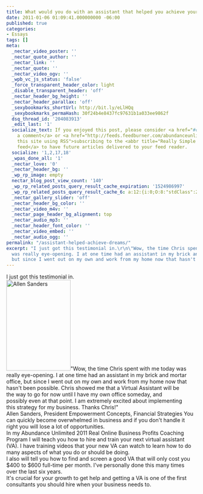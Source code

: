 ```yaml
---
title: What would you do with an assistant that helped you achieve your dreams?
date: 2011-01-06 01:09:41.000000000 -06:00
published: true
categories:
- Essays
tags: []
meta:
  _nectar_video_poster: ''
  _nectar_quote_author: ''
  _nectar_link: ''
  _nectar_quote: ''
  _nectar_video_ogv: ''
  _wpb_vc_js_status: 'false'
  _force_transparent_header_color: light
  _disable_transparent_header: 'off'
  _nectar_header_bg_height: ''
  _nectar_header_parallax: 'off'
  _sexybookmarks_shortUrl: http://bit.ly/eLlHQq
  _sexybookmarks_permaHash: 30f24b4e8437fc97631b1a033ee9862f
  dsq_thread_id: '204083913'
  _edit_last: '1'
  socialize_text: If you enjoyed this post, please consider <a href="#comments">leaving
    a comment</a> or <a href="http://feeds.feedburner.com/abundanceunlimited" title="Syndicate
    this site using RSS">subscribing to the <abbr title="Really Simple Syndication">RSS</abbr>
    feed</a> to have future articles delivered to your feed reader.
  socialize: '1,2,17,18'
  _wpas_done_all: '1'
  _nectar_love: '0'
  _nectar_header_bg: ''
  _wp_rp_image: empty
  nectar_blog_post_view_count: '140'
  _wp_rp_related_posts_query_result_cache_expiration: '1524986997'
  _wp_rp_related_posts_query_result_cache_6: a:12:{i:0;O:8:"stdClass":2:{s:7:"post_id";s:4:"3540";s:5:"score";s:16:"25.1219248069733";}i:1;O:8:"stdClass":2:{s:7:"post_id";s:3:"416";s:5:"score";s:18:"20.213428388274295";}i:2;O:8:"stdClass":2:{s:7:"post_id";s:4:"4388";s:5:"score";s:18:"18.330672133773042";}i:3;O:8:"stdClass":2:{s:7:"post_id";s:4:"1809";s:5:"score";s:17:"18.03566192190415";}i:4;O:8:"stdClass":2:{s:7:"post_id";s:4:"7786";s:5:"score";s:18:"16.944377772633597";}i:5;O:8:"stdClass":2:{s:7:"post_id";s:2:"32";s:5:"score";s:18:"16.944377772633597";}i:6;O:8:"stdClass":2:{s:7:"post_id";s:4:"3126";s:5:"score";s:18:"16.550957184147073";}i:7;O:8:"stdClass":2:{s:7:"post_id";s:4:"1266";s:5:"score";s:18:"16.550957184147073";}i:8;O:8:"stdClass":2:{s:7:"post_id";s:4:"4954";s:5:"score";s:16:"16.3290430430198";}i:9;O:8:"stdClass":2:{s:7:"post_id";s:4:"1229";s:5:"score";s:17:"16.15290566740289";}i:10;O:8:"stdClass":2:{s:7:"post_id";s:4:"5870";s:5:"score";s:17:"16.04040752515307";}i:11;O:8:"stdClass":2:{s:7:"post_id";s:4:"4593";s:5:"score";s:18:"15.602041224976395";}}
  _nectar_gallery_slider: 'off'
  _nectar_header_bg_color: ''
  _nectar_video_m4v: ''
  _nectar_page_header_bg_alignment: top
  _nectar_audio_mp3: ''
  _nectar_header_font_color: ''
  _nectar_video_embed: ''
  _nectar_audio_ogg: ''
permalink: "/assistant-helped-achieve-dreams/"
excerpt: "I just got this testimonial in.\r\n\"Wow, the time Chris spent with me today
  was really eye-opening. I at one time had an assistant in my brick and mortar office,
  but since I went out on my own and work from my home now that hasn't been possible"
---
```

<div id="_mcePaste">I just got this testimonial in.</div>
<div><img class="alignright size-full wp-image-3455" title="Allen_Sanders" src="{{ site.baseurl }}/posts/2011/01/Allen_Sanders.jpg" alt="Allen Sanders" width="170" height="240" />"Wow, the time Chris spent with me today was really eye-opening. I at one time had an assistant in my brick and mortar office, but since I went out on my own and work from my home now that hasn't been possible. Chris showed me that a Virtual Assistant will be the way to go for now until I have my own office someday, and possibly even at that point. I am extremely excited about implementing this strategy for my business. Thanks Chris!"</div>
<div id="_mcePaste">Allen Sanders, President Empowerment Concepts, Financial Strategies You can quickly become overwhelmed in business and if you don't handle it right you will lose a lot of opportunities.</div>
<div>In my Abundance Unlimited 2011 Real Online Business Profits Coaching Program I will teach you how to hire and train your next virtual assistant (VA). I have training videos that your new VA can watch to learn how to do many aspects of what you do or should be doing.</div>
<div id="_mcePaste">I also will tell you how to find and screen a good VA that will only cost you $400 to $600 full-time per month. I've personally done this many times over the last six years.</div>
<div>It's crucial for your growth to get help and getting a VA is one of the first consultants you should hire when your business needs to.</div>
